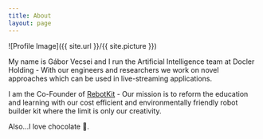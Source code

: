 ```yaml
---
title: About
layout: page
---
```

![Profile Image]({{ site.url }}/{{ site.picture }})

My name is Gábor Vecsei and I run the Artificial Intelligence team at Docler Holding - With our engineers and researchers we work on novel approaches which can be used in live-streaming applications.

I am the Co-Founder of [RebotKit](https://rebotkit.net) - Our mission is to reform the education and learning with our cost efficient and environmentally friendly robot builder kit where the limit is only our creativity.

Also...I love chocolate 🍫.
